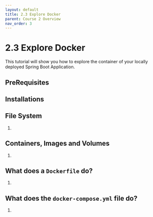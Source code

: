 ```yaml
---
layout: default
title: 2.3 Explore Docker
parent: Course 2 Overview
nav_order: 3
---
```

# 2.3 Explore Docker
This tutorial will show you how to explore the container of your locally deployed Spring Boot Application.

## PreRequisites
## Installations

## File System
1. 

## Containers, Images and Volumes
1. 

## What does a `Dockerfile` do?
1. 

## What does the `docker-compose.yml` file do?
1. 


